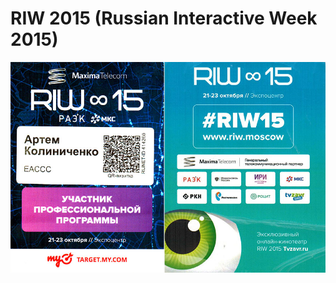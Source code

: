 # RIW 2015 (Russian Interactive Week 2015)

![alt](https://github.com/habr/Riw2015/blob/master/certificate.of.participation.jpg)
